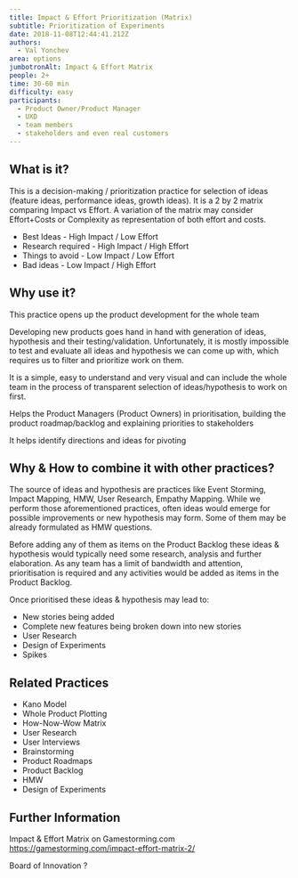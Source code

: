 ```yaml
---
title: Impact & Effort Prioritization (Matrix)
subtitle: Prioritization of Experiments
date: 2018-11-08T12:44:41.212Z
authors:
  - Val Yonchev
area: options
jumbotronAlt: Impact & Effort Matrix
people: 2+
time: 30-60 min
difficulty: easy
participants:
  - Product Owner/Product Manager
  - UXD
  - team members
  - stakeholders and even real customers
---
```

## What is it?

This is a decision-making / prioritization practice for selection of ideas (feature ideas, performance ideas, growth ideas). It is a 2 by 2 matrix comparing Impact vs Effort. A variation of the matrix may consider Effort+Costs or Complexity as representation of both effort and costs. 

* Best Ideas - High Impact / Low Effort
* Research required - High Impact / High Effort
* Things to avoid - Low Impact / Low Effort
* Bad ideas - Low Impact / High Effort



## Why use it?

This practice opens up the product development for the whole team

Developing new products goes hand in hand with generation of ideas, hypothesis and their testing/validation. Unfortunately, it is mostly impossible to test and evaluate all ideas and hypothesis we can come up with, which requires us to filter and prioritize work on them.

It is a simple, easy to understand and very visual and can include the whole team in the process of transparent selection of ideas/hypothesis to work on first.  

Helps the Product Managers (Product Owners) in prioritisation, building the product roadmap/backlog and explaining priorities to stakeholders

It helps identify directions and ideas for pivoting

## Why & How to combine it with other practices?

The source of ideas and hypothesis are practices like Event Storming, Impact Mapping, HMW, User Research, Empathy Mapping. While we perform those aforementioned practices, often ideas would emerge for possible improvements or new hypothesis may form. Some of them may be already formulated as HMW questions. 

Before adding any of them as items on the Product Backlog these ideas & hypothesis would typically need some research, analysis and further elaboration. As any team has a limit of bandwidth and attention, prioritisation is required and any activities would be added as items in the Product Backlog.

Once prioritised these ideas & hypothesis may lead to: 

* New stories being added
* Complete new features being broken down into new stories
* User Research
* Design of Experiments
* Spikes



## Related Practices

* Kano Model 
* Whole Product Plotting
* How-Now-Wow Matrix
* User Research
* User Interviews
* Brainstorming
* Product Roadmaps 
* Product Backlog
* HMW
* Design of Experiments 



## Further Information

Impact & Effort Matrix on Gamestorming.com https://gamestorming.com/impact-effort-matrix-2/

Board of Innovation ?
